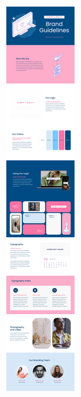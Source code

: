 ![template](https://raw.githubusercontent.com/ShriIraCatalog/resources-two/refs/heads/master/2025/04/20/20250420031343.png)
